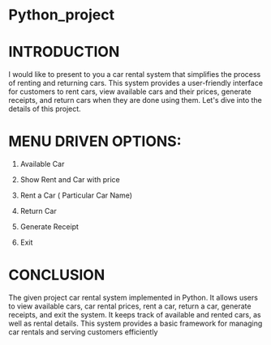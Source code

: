 # Python_project

# INTRODUCTION 

I would like to present to you a car rental system that
simplifies the process of renting and returning cars. This
system provides a user-friendly interface for customers to rent
cars, view available cars and their prices, generate receipts,
and return cars when they are done using them. Let's dive into
the details of this project.

# MENU DRIVEN OPTIONS:

 1. Available Car 
 
 2. Show Rent and Car with price 
 
 3. Rent a Car ( Particular Car Name) 
 
 4. Return Car 
 
 5. Generate Receipt 
 
 6. Exit

 # CONCLUSION
 
 The given project car rental system implemented in 
 Python. 
 It allows users to view available cars, car rental prices, 
 rent a car, return a car, generate receipts, and exit the 
 system. 
 It keeps track of available and rented cars, as well as 
 rental details. 
 This system provides a basic framework for managing car 
 rentals and serving customers efficiently

